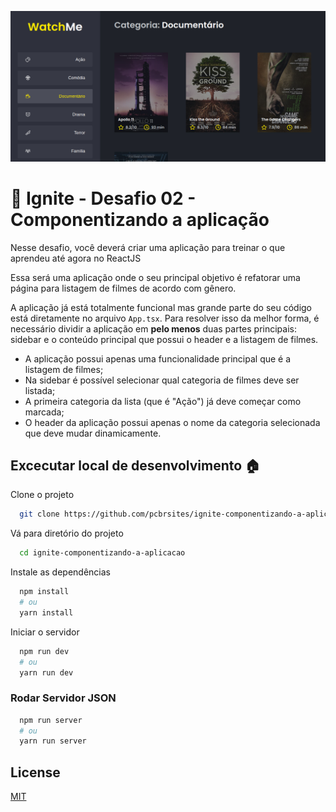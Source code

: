 ![TO.DO](./doc/screenshot.png)

# 🚀 Ignite - Desafio 02 - Componentizando a aplicação

Nesse desafio, você deverá criar uma aplicação para treinar o que aprendeu até agora no ReactJS

Essa será uma aplicação onde o seu principal objetivo é refatorar uma página para listagem de filmes de acordo com gênero.

A aplicação já está totalmente funcional mas grande parte do seu código está diretamente no arquivo `App.tsx`. Para resolver isso da melhor forma, é necessário dividir a aplicação em **pelo menos** duas partes principais: sidebar e o conteúdo principal que possui o header e a listagem de filmes.

- A aplicação possui apenas uma funcionalidade principal que é a listagem de filmes;
- Na sidebar é possível selecionar qual categoria de filmes deve ser listada;
- A primeira categoria da lista (que é "Ação") já deve começar como marcada;
- O header da aplicação possui apenas o nome da categoria selecionada que deve mudar dinamicamente.

## Excecutar local de desenvolvimento 🏠

Clone o projeto

```bash
  git clone https://github.com/pcbrsites/ignite-componentizando-a-aplicacao
```

Vá para diretório do projeto

```bash
  cd ignite-componentizando-a-aplicacao
```

Instale as dependências

```bash
  npm install
  # ou
  yarn install
```

Iniciar o servidor

```bash
  npm run dev
  # ou
  yarn run dev
```

### Rodar Servidor JSON

```bash
  npm run server
  # ou
  yarn run server
```

## License

[MIT](https://choosealicense.com/licenses/mit/)
